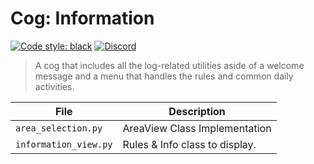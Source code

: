 # Cog: Information

[![Code style: black](https://img.shields.io/badge/code%20style-black-000000.svg?style=for-the-badge)](https://github.com/psf/black)
[![Discord](https://img.shields.io/discord/719343092963999804?color=%235865F2&label=Server&logo=discord&logoColor=white&style=for-the-badge)](https://discord.gg/CENcTvnarE)

> A cog that includes all the log-related utilities aside of a welcome message and a menu that handles the rules and common daily activities.

| File                  | Description                    |
| --------------------- | ------------------------------ |
| `area_selection.py`   | AreaView Class Implementation  |
| `information_view.py` | Rules & Info class to display. |
